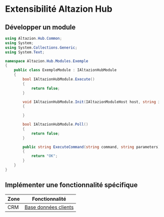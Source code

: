# Extensibilité Altazion Hub

## Développer un module

``` csharp
using Altazion.Hub.Common;
using System;
using System.Collections.Generic;
using System.Text;

namespace Altazion.Hub.Modules.Exemple
{
    public class ExempleModule : IAltazionHubModule
    {
        bool IAltazionHubModule.Execute()
        {
            return false;
        }

        void IAltazionHubModule.Init(IAltazionModuleHost host, string init)
        {
            
        }

        bool IAltazionHubModule.Poll()
        {
            return false;
        }

        public string ExecuteCommand(string command, string parameters)
        {
            return "OK";
        }
    }
}
```

## Implémenter une fonctionnalité spécifique

|Zone|Fonctionnalité|
|---|---|
|CRM|[Base données clients](crm/ICustomersRepositoryExt.md)